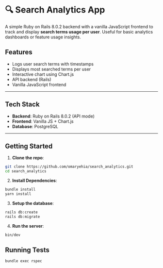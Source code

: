 # 🔍 Search Analytics App

A simple Ruby on Rails 8.0.2 backend with a vanilla JavaScript frontend to track and display **search terms usage per user**. Useful for basic analytics dashboards or feature usage insights.

## Features

- Logs user search terms with timestamps
- Displays most searched terms per user
- Interactive chart using Chart.js
- API backend (Rails)
- Vanilla JavaScript frontend

---

## Tech Stack

- **Backend**: Ruby on Rails 8.0.2 (API mode)
- **Frontend**: Vanilla JS + Chart.js
- **Database**: PostgreSQL

---

## Getting Started

1. **Clone the repo**:

```bash
git clone https://github.com/omaryehia/search_analytics.git
cd search_analytics
```

2. **Install Dependencies**:
```bash
bundle install
yarn install
```

3. **Setup the database**:
```bash
rails db:create
rails db:migrate
```

4. **Run the server**:
```bash
bin/dev
```

## Running Tests
```bash
bundle exec rspec
```
